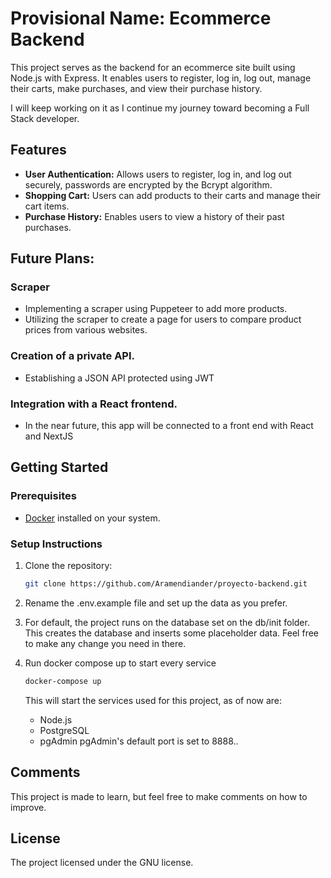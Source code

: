 # Provisional Name: Ecommerce Backend

This project serves as the backend for an ecommerce site built using Node.js with Express. It enables users to register, log in, log out, manage their carts, make purchases, and view their purchase history.

I will keep working on it as I continue my journey toward becoming a Full Stack developer.


## Features

- **User Authentication:** Allows users to register, log in, and log out securely, passwords are encrypted by the Bcrypt algorithm.
- **Shopping Cart:** Users can add products to their carts and manage their cart items.
- **Purchase History:** Enables users to view a history of their past purchases.

## Future Plans: 
### Scraper
- Implementing a scraper using Puppeteer to add more products.
- Utilizing the scraper to create a page for users to compare product prices from various websites.

### Creation of a private API.
- Establishing a JSON API protected using JWT

### Integration with a React frontend.
- In the near future, this app will be connected to a front end with React and NextJS

## Getting Started

### Prerequisites

- [Docker](https://www.docker.com/) installed on your system.

### Setup Instructions

1. Clone the repository:

   ```bash
   git clone https://github.com/Aramendiander/proyecto-backend.git
   
2. Rename the .env.example file and set up the data as you prefer.
3. For default, the project runs on the database set on the db/init folder. This creates the database and inserts some placeholder data. Feel free to make any change you need in there.
4. Run docker compose up to start every service
   ```bash
   docker-compose up
   ```
   This will start the services used for this project, as of now are:
     - Node.js
     - PostgreSQL
     - pgAdmin
   pgAdmin's default port is set to 8888..

## Comments

This project is made to learn, but feel free to make comments on how to improve.

## License

The project licensed under the GNU license.

